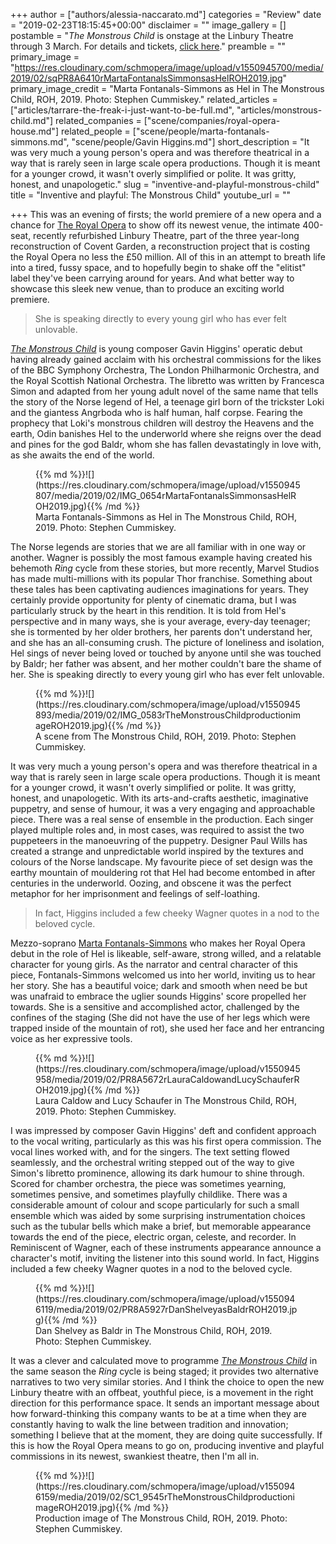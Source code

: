 +++
author = ["authors/alessia-naccarato.md"]
categories = "Review"
date = "2019-02-23T18:15:45+00:00"
disclaimer = ""
image_gallery = []
postamble = "_The Monstrous Child_ is onstage at the Linbury Theatre through 3 March. For details and tickets, [click here](https://www.roh.org.uk/productions/the-monstrous-child-by-timothy-sheader)."
preamble = ""
primary_image = "https://res.cloudinary.com/schmopera/image/upload/v1550945700/media/2019/02/sqPR8A6410rMartaFontanalsSimmonsasHelROH2019.jpg"
primary_image_credit = "Marta Fontanals-Simmons as Hel in The Monstrous Child, ROH, 2019. Photo: Stephen Cummiskey."
related_articles = ["articles/tarrare-the-freak-i-just-want-to-be-full.md", "articles/monstrous-child.md"]
related_companies = ["scene/companies/royal-opera-house.md"]
related_people = ["scene/people/marta-fontanals-simmons.md", "scene/people/Gavin Higgins.md"]
short_description = "It was very much a young person's opera and was therefore theatrical in a way that is rarely seen in large scale opera productions. Though it is meant for a younger crowd, it wasn't overly simplified or polite. It was gritty, honest, and unapologetic."
slug = "inventive-and-playful-monstrous-child"
title = "Inventive and playful: The Monstrous Child"
youtube_url = ""

+++
This was an evening of firsts; the world premiere of a new opera and a chance for [The Royal Opera](/scene/companies/royal-opera-house/) to show off its newest venue, the intimate 400-seat, recently refurbished Linbury Theatre, part of the three year-long reconstruction of Covent Garden, a reconstruction project that is costing the Royal Opera no less the £50 million. All of this in an attempt to breath life into a tired, fussy space, and to hopefully begin to shake off the "elitist" label they've been carrying around for years. And what better way to showcase this sleek new venue, than to produce an exciting world premiere.

> She is speaking directly to every young girl who has ever felt unlovable.

[_The Monstrous Child_](https://www.roh.org.uk/productions/the-monstrous-child-by-timothy-sheader) is young composer Gavin Higgins' operatic debut having already gained acclaim with his orchestral commissions for the likes of the BBC Symphony Orchestra, The London Philharmonic Orchestra, and the Royal Scottish National Orchestra. The libretto was written by Francesca Simon and adapted from her young adult novel of the same name that tells the story of the Norse legend of Hel, a teenage girl born of the trickster Loki and the giantess Angrboda who is half human, half corpse. Fearing the prophecy that Loki's monstrous children will destroy the Heavens and the earth, Odin banishes Hel to the underworld where she reigns over the dead and pines for the god Baldr, whom she has fallen devastatingly in love with, as she awaits the end of the world.

<figure data-type="image">{{% md %}}![](https://res.cloudinary.com/schmopera/image/upload/v1550945807/media/2019/02/IMG_0654rMartaFontanalsSimmonsasHelROH2019.jpg){{% /md %}}

<figcaption>Marta Fontanals-Simmons as Hel in The Monstrous Child, ROH, 2019. Photo: Stephen Cummiskey.</figcaption>

</figure>

The Norse legends are stories that we are all familiar with in one way or another. Wagner is possibly the most famous example having created his behemoth _Ring_ cycle from these stories, but more recently, Marvel Studios has made multi-millions with its popular Thor franchise. Something about these tales has been captivating audiences imaginations for years. They certainly provide opportunity for plenty of cinematic drama, but I was particularly struck by the heart in this rendition. It is told from Hel's perspective and in many ways, she is your average, every-day teenager; she is tormented by her older brothers, her parents don't understand her, and she has an all-consuming crush. The picture of loneliness and isolation, Hel sings of never being loved or touched by anyone until she was touched by Baldr; her father was absent, and her mother couldn't bare the shame of her. She is speaking directly to every young girl who has ever felt unlovable.

<figure data-type="image">{{% md %}}![](https://res.cloudinary.com/schmopera/image/upload/v1550945893/media/2019/02/IMG_0583rTheMonstrousChildproductionimageROH2019.jpg){{% /md %}}

<figcaption>A scene from The Monstrous Child, ROH, 2019. Photo: Stephen Cummiskey.</figcaption>

</figure>

It was very much a young person's opera and was therefore theatrical in a way that is rarely seen in large scale opera productions. Though it is meant for a younger crowd, it wasn't overly simplified or polite. It was gritty, honest, and unapologetic. With its arts-and-crafts aesthetic, imaginative puppetry, and sense of humour, it was a very engaging and approachable piece. There was a real sense of ensemble in the production. Each singer played multiple roles and, in most cases, was required to assist the two puppeteers in the manoeuvring of the puppetry. Designer Paul Wills has created a strange and unpredictable world inspired by the textures and colours of the Norse landscape. My favourite piece of set design was the earthy mountain of mouldering rot that Hel had become entombed in after centuries in the underworld. Oozing, and obscene it was the perfect metaphor for her imprisonment and feelings of self-loathing.

> In fact, Higgins included a few cheeky Wagner quotes in a nod to the beloved cycle.

Mezzo-soprano [Marta Fontanals-Simmons](/scene/people/marta-fontanals-simmons/) who makes her Royal Opera debut in the role of Hel is likeable, self-aware, strong willed, and a relatable character for young girls. As the narrator and central character of this piece, Fontanals-Simmons welcomed us into her world, inviting us to hear her story. She has a beautiful voice; dark and smooth when need be but was unafraid to embrace the uglier sounds Higgins' score propelled her towards. She is a sensitive and accomplished actor, challenged by the confines of the staging (She did not have the use of her legs which were trapped inside of the mountain of rot), she used her face and her entrancing voice as her expressive tools.

<figure data-type="image">{{% md %}}![](https://res.cloudinary.com/schmopera/image/upload/v1550945958/media/2019/02/PR8A5672rLauraCaldowandLucySchauferROH2019.jpg){{% /md %}}

<figcaption>Laura Caldow and Lucy Schaufer in The Monstrous Child, ROH, 2019. Photo: Stephen Cummiskey.</figcaption>

</figure>

I was impressed by composer Gavin Higgins' deft and confident approach to the vocal writing, particularly as this was his first opera commission. The vocal lines worked with, and for the singers. The text setting flowed seamlessly, and the orchestral writing stepped out of the way to give Simon's libretto prominence, allowing its dark humour to shine through. Scored for chamber orchestra, the piece was sometimes yearning, sometimes pensive, and sometimes playfully childlike. There was a considerable amount of colour and scope particularly for such a small ensemble which was aided by some surprising instrumentation choices such as the tubular bells which make a brief, but memorable appearance towards the end of the piece, electric organ, celeste, and recorder. In Reminiscent of Wagner, each of these instruments appearance announce a character's motif, inviting the listener into this sound world. In fact, Higgins included a few cheeky Wagner quotes in a nod to the beloved cycle.

<figure data-type="image">{{% md %}}![](https://res.cloudinary.com/schmopera/image/upload/v1550946119/media/2019/02/PR8A5927rDanShelveyasBaldrROH2019.jpg){{% /md %}}

<figcaption>Dan Shelvey as Baldr in The Monstrous Child, ROH, 2019. Photo: Stephen Cummiskey.</figcaption>

</figure>

It was a clever and calculated move to programme [_The Monstrous Child_](https://www.roh.org.uk/productions/the-monstrous-child-by-timothy-sheader) in the same season the _Ring_ cycle is being staged; it provides two alternative narratives to two very similar stories. And I think the choice to open the new Linbury theatre with an offbeat, youthful piece, is a movement in the right direction for this performance space. It sends an important message about how forward-thinking this company wants to be at a time when they are constantly having to walk the line between tradition and innovation; something I believe that at the moment, they are doing quite successfully. If this is how the Royal Opera means to go on, producing inventive and playful commissions in its newest, swankiest theatre, then I'm all in.

<figure data-type="image">{{% md %}}![](https://res.cloudinary.com/schmopera/image/upload/v1550946159/media/2019/02/SC1_9545rTheMonstrousChildproductionimageROH2019.jpg){{% /md %}}

<figcaption>Production image of The Monstrous Child, ROH, 2019. Photo: Stephen Cummiskey.</figcaption>

</figure>